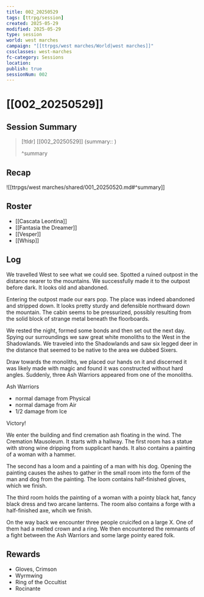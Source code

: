 ```yaml
---
title: 002_20250529
tags: [ttrpg/session]
created: 2025-05-29
modified: 2025-05-29
type: session
world: west marches
campaign: "[[ttrpgs/west marches/World|west marches]]"
cssclasses: west-marches
fc-category: Sessions
location: 
publish: true
sessionNum: 002
---
```


# [[002_20250529]]

## Session Summary

> [!tldr] [[002_20250529]]
> (summary:: )
>
> ^summary

## Recap

![[ttrpgs/west marches/shared/001_20250520.md#^summary]]

## Roster

- [[Cascata Leontina]]
- [[Fantasia the Dreamer]]
- [[Vesper]]
- [[Whisp]]

## Log

We travelled West to see what we could see. Spotted a ruined outpost in the distance nearer to the mountains. We successfully made it to the outpost before dark. It looks old and abandoned.

Entering the outpost made our ears pop. The place was indeed abandoned and stripped down. It looks pretty sturdy and defensible northward down the mountain. The cabin seems to be pressurized, possibly resulting from the solid block of strange metal beneath the floorboards.

We rested the night, formed some bonds and then set out the next day. Spying our surroundings we saw great white monoliths to the West in the Shadowlands. We traveled into the Shadowlands and saw six legged deer in the distance that seemed to be native to the area we dubbed Sixers.

Draw towards the monoliths, we placed our hands on it and discerned it was likely made with magic and found it was constructed without hard angles. Suddenly, three Ash Warriors appeared from one of the monoliths.

Ash Warriors
* normal damage from Physical
* normal damage from Air
* 1/2 damage from Ice

Victory!

We enter the building and find cremation ash floating in the wind. The Cremation Mausoleum. It starts with a hallway. The first room has a statue with strong wine dripping from supplicant hands. It also contains a painting of a woman with a hammer.

The second has a loom and a painting of a man with his dog. Opening the painting causes the ashes to gather in the small room into the form of the man and dog from the painting. The loom contains half-finished gloves, which we finish.

The third room holds the painting of a woman with a pointy black hat, fancy black dress and two arcane lanterns. The room also contains a forge with a half-finished axe, whcih we finish.

On the way back we encounter three people cruicifed on a large X. One of them had a melted crown and a ring. We then encountered the remnants of a fight between the Ash Warriors and some large pointy eared folk.

## Rewards

* Gloves, Crimson
* Wyrmwing
* Ring of the Occultist
* Rocinante
